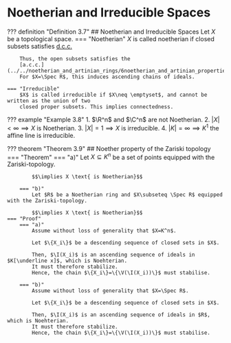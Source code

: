 # Noetherian and Irreducible Spaces

??? definition "Definition 3.7"
	## Noetherian and Irreducible Spaces
	Let $X$ be a topological space.
	=== "Noetherian"
		$X$ is called noetherian if closed subsets satisfies
		[d.c.c.](../../noetherian_and_artinian_rings/6noetherian_and_artinian_properties/#d12)
		
		Thus, the open subsets satisfies the
		[a.c.c.](../../noetherian_and_artinian_rings/6noetherian_and_artinian_properties/#d12).
		For $X=\Spec R$, this induces ascending chains of ideals.
		
	=== "Irreducible"
		$X$ is called irreducible if $X\neq \emptyset$, and cannot be written as the union of two
		closed proper subsets. This implies connectedness.


??? example "Example 3.8"
	1. $\R^n$ and $\C^n$ are not Noetherian.
	2. $|X| < \infty \implies X$ is Noetherian.
	3. $|X| = 1 \implies X$ is irreducible.
	4. $|K|=\infty \implies K^1$ the affine line is irreducible.


??? theorem "Theorem 3.9"
	## Noether property of the Zariski topology
	=== "Theorem"
		=== "a)"
			Let $X\subseteq K^n$ be a set of points equipped with the Zariski-topology.
			
			$$\implies X \text{ is Noetherian}$$
			
		=== "b)"
			Let $R$ be a Noetherian ring and $X\subseteq \Spec R$ equipped with the Zariski-topology.
			
			$$\implies X \text{ is Noetherian}$$
	=== "Proof"
		=== "a)"
			Assume without loss of generality that $X=K^n$.
			
			Let $\{X_i\}$ be a descending sequence of closed sets in $X$.
			
			Then, $\I(X_i)$ is an ascending sequence of ideals in $K[\underline x]$, which is Noehterian.
			It must therefore stabilize.
			Hence, the chain $\{X_i\}=\{\V(\I(X_i))\}$ must stabilise.
			
		=== "b)"
			Assume without loss of generality that $X=\Spec R$.
			
			Let $\{X_i\}$ be a descending sequence of closed sets in $X$.
			
			Then, $\I(X_i)$ is an ascending sequence of ideals in $R$, which is Noehterian.
			It must therefore stabilize.
			Hence, the chain $\{X_i\}=\{\V(\I(X_i))\}$ must stabilise.